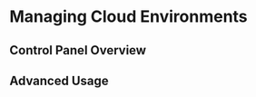# Managing Cloud Environments

## <a id="control-panel"></a> Control Panel Overview

## <a id="advanced"></a> Advanced Usage